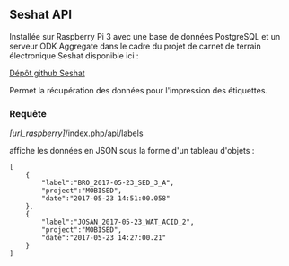 ## Seshat API

Installée sur Raspberry Pi 3 avec une base de données PostgreSQL et un serveur ODK Aggregate
dans le cadre du projet de carnet de terrain électronique Seshat disponible ici :

[Dépôt github Seshat](https://github.com/arnouldpy/seshat)

Permet la récupération des données pour l'impression des étiquettes.

### Requête

*[url_raspberry]*/index.php/api/labels

affiche les données en JSON sous la forme d'un tableau d'objets :

````
[
    {
        "label":"BRO_2017-05-23_SED_3_A",
        "project":"MOBISED",
        "date":"2017-05-23 14:51:00.058"
    },
    {
        "label":"JOSAN_2017-05-23_WAT_ACID_2",
        "project":"MOBISED",
        "date":"2017-05-23 14:27:00.21"
    }
]
````
